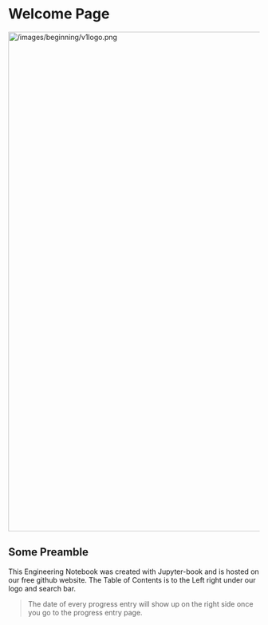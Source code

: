 # Welcome Page
<img src="/beginning/v1logo.png" alt="/images/beginning/v1logo.png" width="1000px;" />

## Some Preamble
This Engineering Notebook was created with Jupyter-book and is hosted on our free github website.
The Table of Contents is to the Left right under our logo and search bar.
> The date of every progress entry will show up on the right side once you go to the progress entry page.
